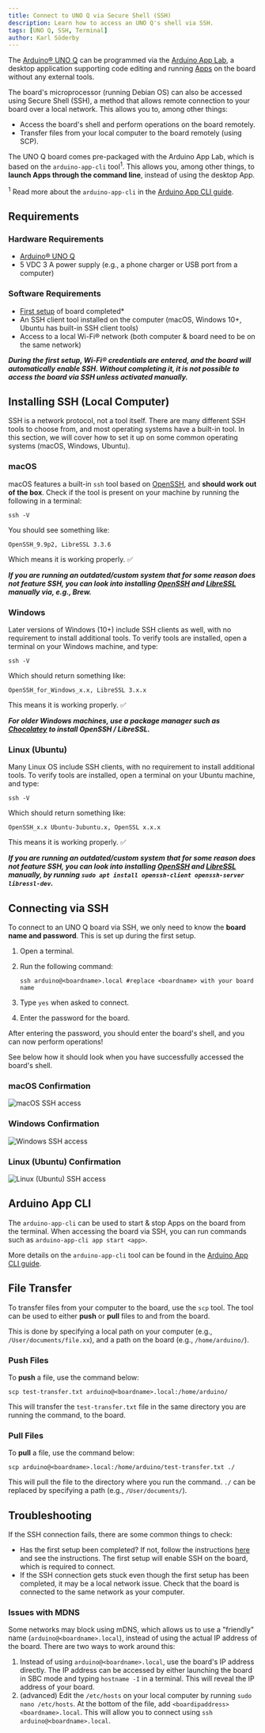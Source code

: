```yaml
---
title: Connect to UNO Q via Secure Shell (SSH)
description: Learn how to access an UNO Q's shell via SSH.
tags: [UNO Q, SSH, Terminal]
author: Karl Söderby
---
```


The [Arduino® UNO Q](https://store.arduino.cc/products/uno-q) can be programmed via the [Arduino App Lab](/software/app-lab/), a desktop application supporting code editing and running [Apps](/software/app-lab/tutorials/getting-started/#create--run-apps) on the board without any external tools.

The board's microprocessor (running Debian OS) can also be accessed using Secure Shell (SSH), a method that allows remote connection to your board over a local network. This allows you to, among other things:
- Access the board's shell and perform operations on the board remotely.
- Transfer files from your local computer to the board remotely (using SCP).

The UNO Q board comes pre-packaged with the Arduino App Lab, which is based on the `arduino-app-cli` tool<sup>1</sup>. This allows you, among other things, to **launch Apps through the command line**, instead of using the desktop App.

<sup>1</sup> Read more about the `arduino-app-cli` in the [Arduino App CLI guide](/software/app-lab/tutorials/cli/).

## Requirements

### Hardware Requirements

- [Arduino® UNO Q](https://store.arduino.cc/products/uno-q)
- 5 VDC 3 A power supply (e.g., a phone charger or USB port from a computer)

### Software Requirements

- [First setup](/software/app-lab/tutorials/getting-started/#install--set-up-arduino-app-lab) of board completed\*
- An SSH client tool installed on the computer (macOS, Windows 10+, Ubuntu has built-in SSH client tools)
- Access to a local Wi-Fi® network (both computer & board need to be on the same network)

***During the first setup, Wi-Fi® credentials are entered, and the board will automatically enable SSH. Without completing it, it is not possible to access the board via SSH unless activated manually.***

## Installing SSH (Local Computer)

SSH is a network protocol, not a tool itself. There are many different SSH tools to choose from, and most operating systems have a built-in tool. In this section, we will cover how to set it up on some common operating systems (macOS, Windows, Ubuntu).

### macOS

macOS features a built-in `ssh` tool based on [OpenSSH](https://www.openssh.com/), and **should work out of the box**. Check if the tool is present on your machine by running the following in a terminal:

```
ssh -V
```

You should see something like:

```
OpenSSH_9.9p2, LibreSSL 3.3.6
```

Which means it is working properly. ✅

***If you are running an outdated/custom system that for some reason does not feature SSH, you can look into installing [OpenSSH](https://formulae.brew.sh/formula/openssh) and [LibreSSL](https://formulae.brew.sh/formula/libressl) manually via, e.g., Brew.***

### Windows

Later versions of Windows (10+) include SSH clients as well, with no requirement to install additional tools. To verify tools are installed, open a terminal on your Windows machine, and type:

```
ssh -V
```

Which should return something like:

```
OpenSSH_for_Windows_x.x, LibreSSL 3.x.x
```

This means it is working properly. ✅

***For older Windows machines, use a package manager such as [Chocolatey](https://chocolatey.org/) to install OpenSSH / LibreSSL.***

### Linux (Ubuntu)

Many Linux OS include SSH clients, with no requirement to install additional tools. To verify tools are installed, open a terminal on your Ubuntu machine, and type:

```
ssh -V
```

Which should return something like:

```
OpenSSH_x.x Ubuntu-3ubuntu.x, OpenSSL x.x.x
```

This means it is working properly. ✅

***If you are running an outdated/custom system that for some reason does not feature SSH, you can look into installing [OpenSSH](https://formulae.brew.sh/formula/openssh) and [LibreSSL](https://formulae.brew.sh/formula/libressl) manually, by running `sudo apt install openssh-client openssh-server libressl-dev`.***

## Connecting via SSH

To connect to an UNO Q board via SSH, we only need to know the **board name and password**. This is set up during the first setup.

1. Open a terminal.
2. Run the following command:

   ```
   ssh arduino@<boardname>.local #replace <boardname> with your board name
   ``` 

3. Type `yes` when asked to connect.
4. Enter the password for the board.

After entering the password, you should enter the board's shell, and you can now perform operations!

See below how it should look when you have successfully accessed the board's shell.

### macOS Confirmation

![macOS SSH access](assets/ssh-macos.png)

### Windows Confirmation

![Windows SSH access](assets/ssh-windows.png)

### Linux (Ubuntu) Confirmation

![Linux (Ubuntu) SSH access](assets/ssh-linux.png)

## Arduino App CLI

The `arduino-app-cli` can be used to start & stop Apps on the board from the terminal. When accessing the board via SSH, you can run commands such as `arduino-app-cli app start <app>`.

More details on the `arduino-app-cli` tool can be found in the [Arduino App CLI guide](/software/app-lab/tutorials/cli/).

## File Transfer

To transfer files from your computer to the board, use the `scp` tool. The tool can be used to either **push** or **pull** files to and from the board.

This is done by specifying a local path on your computer (e.g., `/User/documents/file.xx`), and a path on the board (e.g., `/home/arduino/`).

### Push Files

To **push** a file, use the command below:

```
scp test-transfer.txt arduino@<boardname>.local:/home/arduino/
```

This will transfer the `test-transfer.txt` file in the same directory you are running the command, to the board.

### Pull Files

To **pull** a file, use the command below:

```
scp arduino@<boardname>.local:/home/arduino/test-transfer.txt ./
```

This will pull the file to the directory where you run the command. `./` can be replaced by specifying a path (e.g., `/User/documents/`).

## Troubleshooting

If the SSH connection fails, there are some common things to check:
- Has the first setup been completed? If not, follow the instructions [here](/software/app-lab/tutorials/getting-started/#install--set-up-arduino-app-lab) and see the instructions. The first setup will enable SSH on the board, which is required to connect.
- If the SSH connection gets stuck even though the first setup has been completed, it may be a local network issue. Check that the board is connected to the same network as your computer.

### Issues with MDNS

Some networks may block using mDNS, which allows us to use a "friendly" name (`arduino@<boardname>.local`), instead of using the actual IP address of the board. There are two ways to work around this:
1. Instead of using `arduino@<boardname>.local`, use the board's IP address directly. The IP address can be accessed by either launching the board in SBC mode and typing `hostname -I` in a terminal. This will reveal the IP address of your board.
2. (advanced) Edit the `/etc/hosts` on your local computer by running `sudo nano /etc/hosts`. At the bottom of the file, add `<boardipaddress> <boardname>.local`. This will allow you to connect using `ssh arduino@<boardname>.local`.